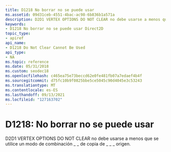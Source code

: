 ```yaml
---
title: D1218 No borrar no se puede usar
ms.assetid: 09d31ceb-4551-4bac-ac98-6b836b1a571a
description: D2D1 VERTEX OPTIONS DO NOT CLEAR no debe usarse a menos que se utilice un modo de combinación \_ \_ de copia de \_ \_ \_ origen.
keywords:
- D1218 No borrar no se puede usar Direct2D
topic_type:
- apiref
api_name:
- D1218 Do Not Clear Cannot Be Used
api_type:
- NA
ms.topic: reference
ms.date: 05/31/2018
ms.custom: seodec18
ms.openlocfilehash: c465ea75e73beccd62e0fe481fb07a7edaef4b4f
ms.sourcegitcommit: d75fc10b9f0825bbe5ce5045c90d4045e3c53243
ms.translationtype: MT
ms.contentlocale: es-ES
ms.lasthandoff: 09/13/2021
ms.locfileid: "127163702"
---
```

# <a name="d1218-do-not-clear-cannot-be-used"></a>D1218: No borrar no se puede usar

D2D1 VERTEX OPTIONS DO NOT CLEAR no debe usarse a menos que se utilice un modo de combinación \_ \_ de copia de \_ \_ \_ origen.





 

 

 





